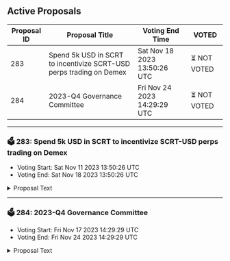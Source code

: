 ## Active Proposals

| Proposal ID | Proposal Title | Voting End Time | VOTED |
|-------------|----------------|-----------------|-------|
| 283 | Spend 5k USD in SCRT to incentivize SCRT-USD perps trading on Demex | Sat Nov 18 2023 13:50:26 UTC | ⏳ NOT VOTED |
| 284 | 2023-Q4 Governance Committee | Fri Nov 24 2023 14:29:29 UTC | ⏳ NOT VOTED |

---

### 🗳 283: Spend 5k USD in SCRT to incentivize SCRT-USD perps trading on Demex
- Voting Start: Sat Nov 11 2023 13:50:26 UTC
- Voting End: Sat Nov 18 2023 13:50:26 UTC

<details>
<summary>Proposal Text</summary>
 
This proposal aims to bootstrap the first on-chain SCRT-PERP on Demex (dem.exchange), an all-in-one perp DEX in the Cosmos ecosystem. The proposal, put forth by the Switcheo Labs (switcheo.com) team, suggests co-hosting a trading competition with the Secret Network community to encourage traders to trade SCRT perpetual contracts, and provide liquidity to the SCRT perp pool. This is an on-chain community spend proposal. n n Forum post: https://forum.scrt.network/t/proposal-host-scrt-perp-trading-competition-on-demex/7131 n n Goal: n The main goal is to promote the awareness of SCRT-PERP to traders and liquidity providers, which will help to grow the SCRT community, we will propose a competition to reward traders and liquidity providers participating in SCRT-PERP. n n Distribution: n This proposal, if accepted, will spend $5,000 worth of SCRT tokens from the community pool, to the dev team address at `secret1fxxzd9w7qx27mat80gyj06n5jw8053v4chy283` on Secret Network in order to fund and incentivize the listing of $SCRT PERPS and a Secret Trading Competition on Demex. n n This sum will be used only for the purpose of payment of prizes to the winners of the competition. Winners will receive $USD (grouped stablecoin) on Demex within 60 days of the competition concluding. Any extra unused prize funds will be transferred back to the community pool fund. n n Total SCRT = `40,000USD / 0.355 (current price) README.md ccv.png ccvalidators_logo.png celestia_service_Governance.md chains chains.json chains.schema.json cosmoshub_service_Governance.md cryptocrew-validators-logo.png dydx_service_Governance.md juno_service_Governance.md osmosis_service_Governance.md relayers.json relayers.schema.json reports secretnetwork_service_Governance.md solva_logo.png update_governance_info.sh 1.05` = 14788 SCRT n Funding address = `secret1fxxzd9w7qx27mat80gyj06n5jw8053v4chy283`
</details>

---

### 🗳 284: 2023-Q4 Governance Committee
- Voting Start: Fri Nov 17 2023 14:29:29 UTC
- Voting End: Fri Nov 24 2023 14:29:29 UTC

<details>
<summary>Proposal Text</summary>
 
This proposal is for the on-chain funding period of 08 November 2023 to 07 February 2024. nnPurpose:nThe Governance Committee exists to promote transparent collaboration within the network and provide neutral discussions on proposals, voting, and governance issues. We work closely together with validators and other committees to ensure optimal support for the overarching Secret Network goals. It is vital to provide a space where thoughts and ideas can freely and respectfully be exchanged by anyone within the Secret Network to aid in reaching informed consensus on-chain. nnThe updated Governance Committee charter and full proposal can be found here: https://forum.scrt.network/t/2023-q4-governance-charter-proposal/7163 nnTotal ask (3 months):n 32,278 SCRT @ 0.34, incl. 5% volatility buffer 
</details>
